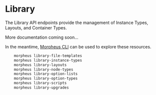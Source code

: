 # Library

The Library API endpoints provide the management of Instance Types, Layouts, and Container Types.

<aside class="info">
More documentation coming soon...
</aside>

In the meantime, [Morpheus CLI](https://github.com/gomorpheus/morpheus-cli/wiki) can be used to explore these resources.

<!-- ## Library CLI Commands -->

```bash
    morpheus library-file-templates
    morpheus library-instance-types
    morpheus library-layouts
    morpheus library-node-types
    morpheus library-option-lists
    morpheus library-option-types
    morpheus library-scripts
    morpheus library-upgrades
```